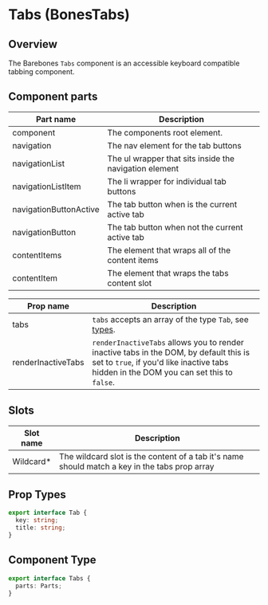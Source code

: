 # Tabs (BonesTabs)

## Overview
The Barebones `Tabs` component is an accessible keyboard compatible tabbing component.

## Component parts

| Part name | Description |
|-----------|-------------|
| component | The components root element. |
| navigation | The nav element for the tab buttons |
| navigationList | The ul wrapper that sits inside the navigation element  |
| navigationListItem | The li wrapper for individual tab buttons  |
| navigationButtonActive | The tab button when is the current active tab |
| navigationButton | The tab button when not the current active tab |
| contentItems | The element that wraps all of the content items |
| contentItem | The element that wraps the tabs content slot |

| Prop name | Description |
|-----------|-------------|
| tabs |  `tabs` accepts an array of the type `Tab`, see [types](/guide/components/tabs.html#prop-types).|
| renderInactiveTabs | `renderInactiveTabs` allows you to render inactive tabs in the DOM, by default this is set to `true`, if you'd like inactive tabs hidden in the DOM you can set this to `false`.  |

## Slots

| Slot name | Description |
|-----------|-------------|
| Wildcard* | The wildcard slot is the content of a tab it's name should match a key in the tabs prop array  |

## Prop Types

```ts
export interface Tab {
  key: string;
  title: string;
}
```

## Component Type

```ts
export interface Tabs {
  parts: Parts;
}
```